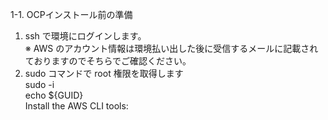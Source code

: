 1-1. OCPインストール前の準備  

 1. ssh で環境にログインします。  
    ※ AWS のアカウント情報は環境払い出した後に受信するメールに記載されておりますのでそちらでご確認ください。    
 2. sudo コマンドで root 権限を取得します  
    sudo -i  
    echo ${GUID}  
    Install the AWS CLI tools:  
 



